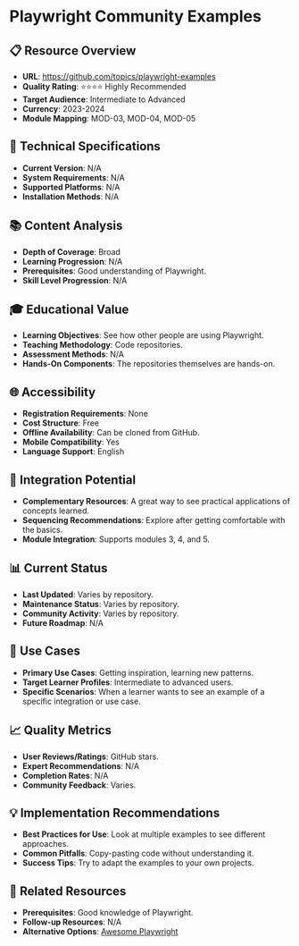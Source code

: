 # Playwright Community Examples

## 📋 Resource Overview
- **URL**: https://github.com/topics/playwright-examples
- **Quality Rating**: ⭐⭐⭐⭐ Highly Recommended
- **Target Audience**: Intermediate to Advanced
- **Currency**: 2023-2024
- **Module Mapping**: MOD-03, MOD-04, MOD-05

## 🔧 Technical Specifications
- **Current Version**: N/A
- **System Requirements**: N/A
- **Supported Platforms**: N/A
- **Installation Methods**: N/A

## 📚 Content Analysis
- **Depth of Coverage**: Broad
- **Learning Progression**: N/A
- **Prerequisites**: Good understanding of Playwright.
- **Skill Level Progression**: N/A

## 🎓 Educational Value
- **Learning Objectives**: See how other people are using Playwright.
- **Teaching Methodology**: Code repositories.
- **Assessment Methods**: N/A
- **Hands-On Components**: The repositories themselves are hands-on.

## 🌐 Accessibility
- **Registration Requirements**: None
- **Cost Structure**: Free
- **Offline Availability**: Can be cloned from GitHub.
- **Mobile Compatibility**: Yes
- **Language Support**: English

## 🔗 Integration Potential
- **Complementary Resources**: A great way to see practical applications of concepts learned.
- **Sequencing Recommendations**: Explore after getting comfortable with the basics.
- **Module Integration**: Supports modules 3, 4, and 5.

## 📊 Current Status
- **Last Updated**: Varies by repository.
- **Maintenance Status**: Varies by repository.
- **Community Activity**: Varies by repository.
- **Future Roadmap**: N/A

## 🎯 Use Cases
- **Primary Use Cases**: Getting inspiration, learning new patterns.
- **Target Learner Profiles**: Intermediate to advanced users.
- **Specific Scenarios**: When a learner wants to see an example of a specific integration or use case.

## 📈 Quality Metrics
- **User Reviews/Ratings**: GitHub stars.
- **Expert Recommendations**: N/A
- **Completion Rates**: N/A
- **Community Feedback**: Varies.

## 💡 Implementation Recommendations
- **Best Practices for Use**: Look at multiple examples to see different approaches.
- **Common Pitfalls**: Copy-pasting code without understanding it.
- **Success Tips**: Try to adapt the examples to your own projects.

## 🔄 Related Resources
- **Prerequisites**: Good knowledge of Playwright.
- **Follow-up Resources**: N/A
- **Alternative Options**: [Awesome Playwright](awesome-playwright.md)